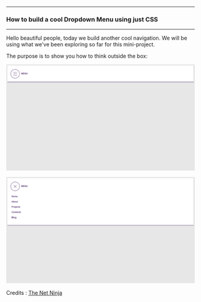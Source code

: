 ----
### How to build a cool Dropdown Menu using just CSS

----

Hello beautiful people, today we build another cool navigation. We will be using what we've been exploring so far for this mini-project.

The purpose is to show you how to think outside the box:

![Before](./Before.png)

![After](./After.png)


Credits : [The Net Ninja](https://www.youtube.com/channel/UCW5YeuERMmlnqo4oq8vwUpg)
